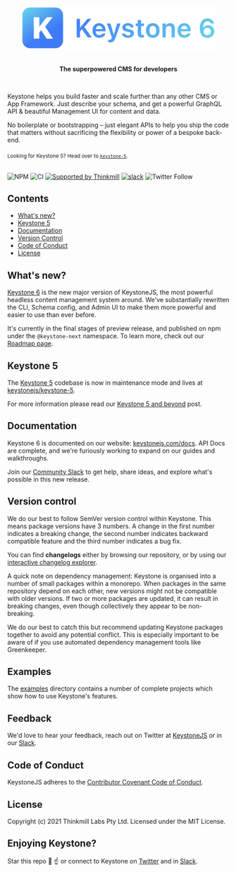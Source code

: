 <br>
<div align="center">
  <img src="assets/readme-header.png" width="445">
  <br><br>
  <p><b>The superpowered CMS for developers</b></p>
</div>

<br>
<p>Keystone helps you build faster and scale further than any other CMS or App Framework. Just describe your schema, and get a powerful GraphQL API & beautiful Management UI for content and data.</p>
<p>No boilerplate or bootstrapping – just elegant APIs to help you ship the code that matters without sacrificing the flexibility or power of a bespoke back-end.
</p>
<sub>Looking for Keystone 5? Head over to <a href="https://github.com/keystonejs/keystone-5"><code>keystone-5</code></a>.</sub>
<br><br>

![NPM](https://img.shields.io/npm/l/keystone)
![CI](https://github.com/keystonejs/keystone-5/workflows/CI/badge.svg)
[![Supported by Thinkmill](https://thinkmill.github.io/badge/heart.svg)](http://thinkmill.com.au/?utm_source=github&utm_medium=badge&utm_campaign=keystone)
[![slack](https://img.shields.io/badge/chat-on%20slack-blue.svg)](https://community.keystonejs.com/)
![Twitter Follow](https://img.shields.io/twitter/follow/KeystoneJS?color=Blue&label=Follow%20KeystoneJS&logo=Twitter&logoColor=Blue&style=social)


## Contents

- [What's new?](#whats-new)
- [Keystone 5](#keystone-5)
- [Documentation](#documentation)
- [Version Control](#version-control)
- [Code of Conduct](#code-of-conduct)
- [License](#license)

## What's new?

[Keystone 6](http://keystonejs.com) is the new major version of KeystoneJS, the most powerful headless content management system around. We've substantially rewritten the CLI, Schema config, and Admin UI to make them more powerful and easier to use than ever before.

It's currently in the final stages of preview release, and published on npm under the `@keystone-next` namespace. To learn more, check out our [Roadmap page](https://keystonejs.com/updates/roadmap).

## Keystone 5

The [Keystone 5](https://github.com/keystonejs/keystone-5) codebase is now in maintenance mode and lives at [keystonejs/keystone-5](https://github.com/keystonejs/keystone-5).

For more information please read our [Keystone 5 and beyond](https://github.com/keystonejs/keystone-5/issues/21) post.

## Documentation

Keystone 6 is documented on our website: [keystonejs.com/docs](https://keystonejs.com/docs). API Docs are complete, and we're furiously working to expand on our guides and walkthroughs.

Join our [Community Slack](https://community.keystonejs.com/) to get help, share ideas, and explore what's possible in this new release.

## Version control

We do our best to follow SemVer version control within Keystone. This means package versions have 3 numbers. A change in the first number indicates a breaking change, the second number indicates backward compatible feature and the third number indicates a bug fix.

You can find **changelogs** either by browsing our repository, or by using our [interactive changelog explorer](https://changelogs.xyz/@keystonejs/keystone).

A quick note on dependency management: Keystone is organised into a number of small packages within a monorepo. When packages in the same repository depend on each other, new versions might not be compatible with older versions. If two or more packages are updated, it can result in breaking changes, even though collectively they appear to be non-breaking.

We do our best to catch this but recommend updating Keystone packages together to avoid any potential conflict. This is especially important to be aware of if you use automated dependency management tools like Greenkeeper.

## Examples

The [examples](./examples) directory contains a number of complete projects which show how to use Keystone's features.

## Feedback

We'd love to hear your feedback, reach out on Twitter at [KeystoneJS](https://twitter.com/keystonejs) or in our [Slack](https://community.keystonejs.com/).

## Code of Conduct

KeystoneJS adheres to the [Contributor Covenant Code of Conduct](/CODE-OF-CONDUCT.md).

## License

Copyright (c) 2021 Thinkmill Labs Pty Ltd. Licensed under the MIT License.

## Enjoying Keystone?

Star this repo 🌟 ☝️ or connect to Keystone on [Twitter](https://twitter.com/KeystoneJS) and in [Slack](http://community.keystonejs.com/).

